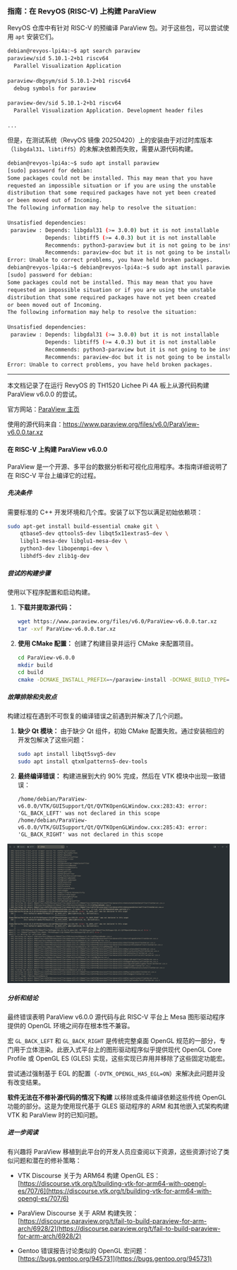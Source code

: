 ### **指南：在 RevyOS (RISC-V) 上构建 ParaView**

RevyOS 仓库中有针对 RISC-V 的预编译 ParaView 包。对于这些包，可以尝试使用 `apt` 安装它们。

```bash
debian@revyos-lpi4a:~$ apt search paraview
paraview/sid 5.10.1-2+b1 riscv64
  Parallel Visualization Application

paraview-dbgsym/sid 5.10.1-2+b1 riscv64
  debug symbols for paraview

paraview-dev/sid 5.10.1-2+b1 riscv64
  Parallel Visualization Application. Development header files

...
```
但是，在测试系统（RevyOS 镜像 20250420）上的安装由于对过时库版本（`libgdal31`、`libtiff5`）的未解决依赖而失败，需要从源代码构建。

```bash
debian@revyos-lpi4a:~$ sudo apt install paraview
[sudo] password for debian: 
Some packages could not be installed. This may mean that you have
requested an impossible situation or if you are using the unstable
distribution that some required packages have not yet been created
or been moved out of Incoming.
The following information may help to resolve the situation:

Unsatisfied dependencies:
 paraview : Depends: libgdal31 (>= 3.0.0) but it is not installable
            Depends: libtiff5 (>= 4.0.3) but it is not installable
            Recommends: python3-paraview but it is not going to be installed
            Recommends: paraview-doc but it is not going to be installed
Error: Unable to correct problems, you have held broken packages.
debian@revyos-lpi4a:~$ debian@revyos-lpi4a:~$ sudo apt install paraview
[sudo] password for debian: 
Some packages could not be installed. This may mean that you have
requested an impossible situation or if you are using the unstable
distribution that some required packages have not yet been created
or been moved out of Incoming.
The following information may help to resolve the situation:

Unsatisfied dependencies:
 paraview : Depends: libgdal31 (>= 3.0.0) but it is not installable
            Depends: libtiff5 (>= 4.0.3) but it is not installable
            Recommends: python3-paraview but it is not going to be installed
            Recommends: paraview-doc but it is not going to be installed
Error: Unable to correct problems, you have held broken packages.
```

---

本文档记录了在运行 RevyOS 的 TH1520 Lichee Pi 4A 板上从源代码构建 ParaView v6.0.0 的尝试。

官方网站：[ParaView 主页](https://www.paraview.org/)

使用的源代码来自：https://www.paraview.org/files/v6.0/ParaView-v6.0.0.tar.xz

#### 在 RISC-V 上构建 ParaView v6.0.0

ParaView 是一个开源、多平台的数据分析和可视化应用程序。本指南详细说明了在 RISC-V 平台上编译它的过程。

##### 先决条件

需要标准的 C++ 开发环境和几个库。安装了以下包以满足初始依赖项：

```bash
sudo apt-get install build-essential cmake git \
    qtbase5-dev qttools5-dev libqt5x11extras5-dev \
    libgl1-mesa-dev libglu1-mesa-dev \
    python3-dev libopenmpi-dev \
    libhdf5-dev zlib1g-dev
```

##### 尝试的构建步骤

使用以下程序配置和启动构建。

1.  **下载并提取源代码：**
    ```bash
    wget https://www.paraview.org/files/v6.0/ParaView-v6.0.0.tar.xz
    tar -xvf ParaView-v6.0.0.tar.xz
    ```

2.  **使用 CMake 配置：**
    创建了构建目录并运行 CMake 来配置项目。
    ```bash
    cd ParaView-v6.0.0
    mkdir build
    cd build
    cmake -DCMAKE_INSTALL_PREFIX=~/paraview-install -DCMAKE_BUILD_TYPE=Release ..
    ```

##### 故障排除和失败点

构建过程在遇到不可恢复的编译错误之前遇到并解决了几个问题。

1.  **缺少 Qt 模块：** 由于缺少 Qt 组件，初始 CMake 配置失败。通过安装相应的开发包解决了这些问题：
    ```bash
    sudo apt install libqt5svg5-dev
    sudo apt install qtxmlpatterns5-dev-tools
    ```

2.  **最终编译错误：** 构建进展到大约 90% 完成，然后在 VTK 模块中出现一致错误：
    ```
    /home/debian/ParaView-v6.0.0/VTK/GUISupport/Qt/QVTKOpenGLWindow.cxx:283:43: error: 'GL_BACK_LEFT' was not declared in this scope
    /home/debian/ParaView-v6.0.0/VTK/GUISupport/Qt/QVTKOpenGLWindow.cxx:285:43: error: 'GL_BACK_RIGHT' was not declared in this scope
    ```

![GL_BACK_LEFT 未声明](images/GL_BACK_LEFT_not_declared.png)

##### 分析和结论

最终错误表明 ParaView v6.0.0 源代码与此 RISC-V 平台上 Mesa 图形驱动程序提供的 OpenGL 环境之间存在根本性不兼容。

宏 `GL_BACK_LEFT` 和 `GL_BACK_RIGHT` 是传统完整桌面 OpenGL 规范的一部分，专门用于立体渲染。此嵌入式平台上的图形驱动程序似乎提供现代 OpenGL Core Profile 或 OpenGL ES (GLES) 实现，这些实现已弃用并移除了这些固定功能宏。

尝试通过强制基于 EGL 的配置（`-DVTK_OPENGL_HAS_EGL=ON`）来解决此问题并没有改变结果。

**软件无法在不修补源代码的情况下构建** 以移除或条件编译依赖这些传统 OpenGL 功能的部分。这是为使用现代基于 GLES 驱动程序的 ARM 和其他嵌入式架构构建 VTK 和 ParaView 时的已知问题。

##### 进一步阅读

有兴趣将 ParaView 移植到此平台的开发人员应查阅以下资源，这些资源讨论了类似问题和潜在的修补策略：

*   VTK Discourse 关于为 ARM64 构建 OpenGL ES：
    [https://discourse.vtk.org/t/building-vtk-for-arm64-with-opengl-es/707/6](https://discourse.vtk.org/t/building-vtk-for-arm64-with-opengl-es/707/6)

*   ParaView Discourse 关于 ARM 构建失败：
    [https://discourse.paraview.org/t/fail-to-build-paraview-for-arm-arch/6928/2](https://discourse.paraview.org/t/fail-to-build-paraview-for-arm-arch/6928/2)

*   Gentoo 错误报告讨论类似的 OpenGL 宏问题：
    [https://bugs.gentoo.org/945731](https://bugs.gentoo.org/945731)
